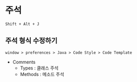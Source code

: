 # 주석
`Shift + Alt + J`
## 주석 형식 수정하기
`window > preferences > Java > Code Style > Code Template`
- Comments
    + Types : 클래스 주석
    + Methods : 메소드 주석
